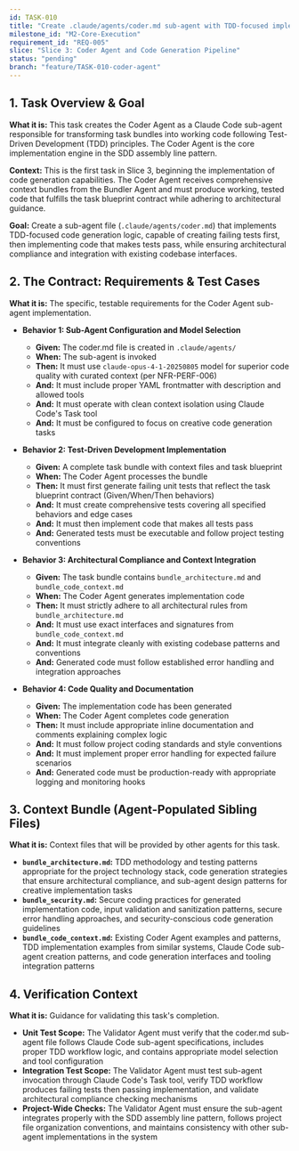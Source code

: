 ```yaml
---
id: TASK-010
title: "Create .claude/agents/coder.md sub-agent with TDD-focused implementation logic"
milestone_id: "M2-Core-Execution"
requirement_id: "REQ-005"
slice: "Slice 3: Coder Agent and Code Generation Pipeline"
status: "pending"
branch: "feature/TASK-010-coder-agent"
---
```


## 1. Task Overview & Goal

**What it is:** This task creates the Coder Agent as a Claude Code sub-agent responsible for transforming task bundles into working code following Test-Driven Development (TDD) principles. The Coder Agent is the core implementation engine in the SDD assembly line pattern.

**Context:** This is the first task in Slice 3, beginning the implementation of code generation capabilities. The Coder Agent receives comprehensive context bundles from the Bundler Agent and must produce working, tested code that fulfills the task blueprint contract while adhering to architectural guidance.

**Goal:** Create a sub-agent file (`.claude/agents/coder.md`) that implements TDD-focused code generation logic, capable of creating failing tests first, then implementing code that makes tests pass, while ensuring architectural compliance and integration with existing codebase interfaces.

## 2. The Contract: Requirements & Test Cases

**What it is:** The specific, testable requirements for the Coder Agent sub-agent implementation.

* **Behavior 1: Sub-Agent Configuration and Model Selection**
  * **Given:** The coder.md file is created in `.claude/agents/`
  * **When:** The sub-agent is invoked
  * **Then:** It must use `claude-opus-4-1-20250805` model for superior code quality with curated context (per NFR-PERF-006)
  * **And:** It must include proper YAML frontmatter with description and allowed tools
  * **And:** It must operate with clean context isolation using Claude Code's Task tool
  * **And:** It must be configured to focus on creative code generation tasks

* **Behavior 2: Test-Driven Development Implementation**
  * **Given:** A complete task bundle with context files and task blueprint
  * **When:** The Coder Agent processes the bundle
  * **Then:** It must first generate failing unit tests that reflect the task blueprint contract (Given/When/Then behaviors)
  * **And:** It must create comprehensive tests covering all specified behaviors and edge cases
  * **And:** It must then implement code that makes all tests pass
  * **And:** Generated tests must be executable and follow project testing conventions

* **Behavior 3: Architectural Compliance and Context Integration**
  * **Given:** The task bundle contains `bundle_architecture.md` and `bundle_code_context.md`
  * **When:** The Coder Agent generates implementation code
  * **Then:** It must strictly adhere to all architectural rules from `bundle_architecture.md`
  * **And:** It must use exact interfaces and signatures from `bundle_code_context.md`
  * **And:** It must integrate cleanly with existing codebase patterns and conventions
  * **And:** Generated code must follow established error handling and integration approaches

* **Behavior 4: Code Quality and Documentation**
  * **Given:** The implementation code has been generated
  * **When:** The Coder Agent completes code generation
  * **Then:** It must include appropriate inline documentation and comments explaining complex logic
  * **And:** It must follow project coding standards and style conventions
  * **And:** It must implement proper error handling for expected failure scenarios
  * **And:** Generated code must be production-ready with appropriate logging and monitoring hooks

## 3. Context Bundle (Agent-Populated Sibling Files)

**What it is:** Context files that will be provided by other agents for this task.

* **`bundle_architecture.md`:** TDD methodology and testing patterns appropriate for the project technology stack, code generation strategies that ensure architectural compliance, and sub-agent design patterns for creative implementation tasks
* **`bundle_security.md`:** Secure coding practices for generated implementation code, input validation and sanitization patterns, secure error handling approaches, and security-conscious code generation guidelines
* **`bundle_code_context.md`:** Existing Coder Agent examples and patterns, TDD implementation examples from similar systems, Claude Code sub-agent creation patterns, and code generation interfaces and tooling integration patterns

## 4. Verification Context

**What it is:** Guidance for validating this task's completion.

* **Unit Test Scope:** The Validator Agent must verify that the coder.md sub-agent file follows Claude Code sub-agent specifications, includes proper TDD workflow logic, and contains appropriate model selection and tool configuration
* **Integration Test Scope:** The Validator Agent must test sub-agent invocation through Claude Code's Task tool, verify TDD workflow produces failing tests then passing implementation, and validate architectural compliance checking mechanisms
* **Project-Wide Checks:** The Validator Agent must ensure the sub-agent integrates properly with the SDD assembly line pattern, follows project file organization conventions, and maintains consistency with other sub-agent implementations in the system